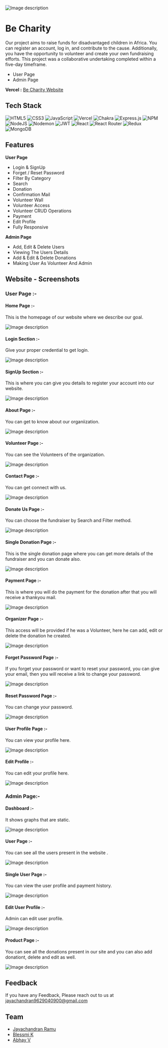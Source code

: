 
![Image description](https://themes.muffingroup.com/be/charity3/wp-content/uploads/2020/04/retina-ngo2.png)





# Be Charity
Our project aims to raise funds for disadvantaged children in Africa. You can register an account, log in, and contribute to the cause. Additionally, you have the opportunity to volunteer and create your own fundraising efforts. This project was a collaborative undertaking completed within a five-day timeframe.
* User Page
* Admin Page


**Vercel :**  [Be Charity Website](https://becharity.vercel.app/)
## Tech Stack

![HTML5](https://img.shields.io/badge/html5-%23E34F26.svg?style=for-the-badge&logo=html5&logoColor=white) ![CSS3](https://img.shields.io/badge/css3-%231572B6.svg?style=for-the-badge&logo=css3&logoColor=white) ![JavaScript](https://img.shields.io/badge/javascript-%23323330.svg?style=for-the-badge&logo=javascript&logoColor=%23F7DF1E) ![Vercel](https://img.shields.io/badge/vercel-%23000000.svg?style=for-the-badge&logo=vercel&logoColor=white) ![Chakra](https://img.shields.io/badge/chakra-%234ED1C5.svg?style=for-the-badge&logo=chakraui&logoColor=white) ![Express.js](https://img.shields.io/badge/express.js-%23404d59.svg?style=for-the-badge&logo=express&logoColor=%2361DAFB) ![NPM](https://img.shields.io/badge/NPM-%23CB3837.svg?style=for-the-badge&logo=npm&logoColor=white) ![NodeJS](https://img.shields.io/badge/node.js-6DA55F?style=for-the-badge&logo=node.js&logoColor=white) ![Nodemon](https://img.shields.io/badge/NODEMON-%23323330.svg?style=for-the-badge&logo=nodemon&logoColor=%BBDEAD) ![JWT](https://img.shields.io/badge/JWT-black?style=for-the-badge&logo=JSON%20web%20tokens) ![React](https://img.shields.io/badge/react-%2320232a.svg?style=for-the-badge&logo=react&logoColor=%2361DAFB) ![React Router](https://img.shields.io/badge/React_Router-CA4245?style=for-the-badge&logo=react-router&logoColor=white) ![Redux](https://img.shields.io/badge/redux-%23593d88.svg?style=for-the-badge&logo=redux&logoColor=white) ![MongoDB](https://img.shields.io/badge/MongoDB-%234ea94b.svg?style=for-the-badge&logo=mongodb&logoColor=white)



## Features

**User Page**
- Login & SignUp
- Forget / Reset Password
- Filter By Category
- Search
- Donation
- Confirmation Mail
- Volunteer Wall
- Volunteer Access
- Volunteer CRUD Operations
- Payment
- Edit Profile
- Fully Responsive

**Admin Page**
- Add, Edit & Delete Users
- Viewing The Users Details
- Add & Edit & Delete Donations
- Making User As Volunteer And Admin



## Website - Screenshots

### User Page :-

#### Home Page :-
This is the homepage of our website where we describe our goal.

![Image description]()

#### Login Section :-
Give your proper credential to get login.

![Image description](https://themes.muffingroup.com/be/charity3/wp-content/uploads/2020/04/retina-ngo2.png)

#### SignUp Section :-

This is where you can give you details to register your account into our website.

![Image description](https://dev-to-uploads.s3.amazonaws.com/uploads/articles/to3wl1gvrjxr1fjiym5a.png)

#### About Page :-

You can get to know about our organiization.

![Image description](https://dev-to-uploads.s3.amazonaws.com/uploads/articles/lcwxnz2zaycddrvr7lad.png)


#### Volunteer Page :-

You can see the Volunteers of the organization.

![Image description](https://dev-to-uploads.s3.amazonaws.com/uploads/articles/fvotknfgc54pst4owktv.png)

#### Contact Page :-

You can get connect with us.

![Image description](https://dev-to-uploads.s3.amazonaws.com/uploads/articles/l1gh383d16m55fgd62dd.png)

#### Donate Us Page :-

You can choose the fundraiser by Search and Filter method.

![Image description](https://dev-to-uploads.s3.amazonaws.com/uploads/articles/hz8tvpthhwmbvhd6rh9a.png)


#### Single Donation Page :-

This is the single donation page where you can get more details of the fundraiser and you can donate also.

![Image description](https://dev-to-uploads.s3.amazonaws.com/uploads/articles/5v1z6x2b2vrx4akvx1ma.png)

#### Payment Page  :-

This is where you will do the payment for the donation after that you will receive a thankyou mail.

![Image description](https://dev-to-uploads.s3.amazonaws.com/uploads/articles/o05msi3cbaocmdki8i76.png)

#### Organizer Page  :-

This access will be provided if he was a Volunteer, here he can add, edit or delete the donation he created.

![Image description](https://dev-to-uploads.s3.amazonaws.com/uploads/articles/3aisfbd6xzga5ogujhlr.png)

#### Forget Password Page  :-

If you forget your password or want to reset your password, you can give your email, then you will receive a link to change your password.

![Image description](https://dev-to-uploads.s3.amazonaws.com/uploads/articles/3aisfbd6xzga5ogujhlr.png)

#### Reset Password Page  :-

You can change your password.

![Image description](https://dev-to-uploads.s3.amazonaws.com/uploads/articles/3aisfbd6xzga5ogujhlr.png)

#### User Profile Page  :-

You can view your profile here.

![Image description](https://dev-to-uploads.s3.amazonaws.com/uploads/articles/3aisfbd6xzga5ogujhlr.png)

#### Edit Profile  :-

You can edit your profile here.

![Image description](https://dev-to-uploads.s3.amazonaws.com/uploads/articles/3aisfbd6xzga5ogujhlr.png)

### Admin Page:-

#### Dashboard :-

It shows graphs that are static. 

![Image description](https://dev-to-uploads.s3.amazonaws.com/uploads/articles/tmouldongut1ijkfv8id.png)

#### User Page :-

You can see all the users present in the website . 

![Image description](https://dev-to-uploads.s3.amazonaws.com/uploads/articles/oupz523x14p25kjehvd5.png)

#### Single User Page :-

You can view the user profile and payment history. 

![Image description](https://dev-to-uploads.s3.amazonaws.com/uploads/articles/h7kv46hfor7tn4kwqdsl.png)

#### Edit User Profile :-

Admin can edit user profile. 

![Image description](https://dev-to-uploads.s3.amazonaws.com/uploads/articles/h7kv46hfor7tn4kwqdsl.png)

#### Product Page :-

You can see all the donations present in our site and you can also add donationt, delete and edit as well.

![Image description](https://dev-to-uploads.s3.amazonaws.com/uploads/articles/rclqbtyrudjemq75f4q9.png)




## Feedback

If you have any Feedback, Please reach out to us at jayachandran9629040900@gmail.com


## Team


- [Jayachandran Ramu](https://github.com/JayachandranRamu)
- [Blessmi K](https://github.com/kblessmi2001)
- [Abhay V](https://github.com/abii225)

